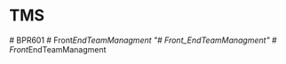 # TMS
#   B P R 6 0 1  
 #   F r o n t _ E n d T e a m M a n a g m e n t  
 "# Front_EndTeamManagment" 
#   F r o n t _ E n d T e a m M a n a g m e n t  
 
